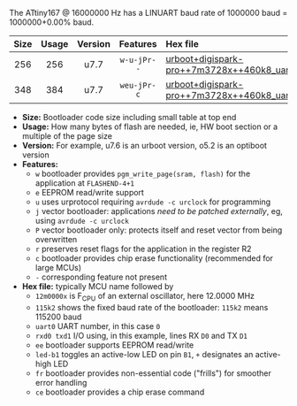 The ATtiny167 @ 16000000 Hz has a LINUART baud rate of 1000000 baud = 1000000+0.00% baud.

|Size|Usage|Version|Features|Hex file|
|:-:|:-:|:-:|:-:|:--|
|256|256|u7.7|`w-u-jPr--`|[urboot+digispark-pro++7m3728x++460k8_uart0_rxa0_txa1_led+b1_fr.hex](https://raw.githubusercontent.com/stefanrueger/urboot.hex/main/boards/digispark-pro/external_oscillator/fcpu++7m3728_Hz/br++460k8_bps/urboot+digispark-pro++7m3728x++460k8_uart0_rxa0_txa1_led+b1_fr.hex)|
|348|384|u7.7|`weu-jPr-c`|[urboot+digispark-pro++7m3728x++460k8_uart0_rxa0_txa1_ee_led+b1_fr_ce.hex](https://raw.githubusercontent.com/stefanrueger/urboot.hex/main/boards/digispark-pro/external_oscillator/fcpu++7m3728_Hz/br++460k8_bps/urboot+digispark-pro++7m3728x++460k8_uart0_rxa0_txa1_ee_led+b1_fr_ce.hex)|

- **Size:** Bootloader code size including small table at top end
- **Usage:** How many bytes of flash are needed, ie, HW boot section or a multiple of the page size
- **Version:** For example, u7.6 is an urboot version, o5.2 is an optiboot version
- **Features:**
  + `w` bootloader provides `pgm_write_page(sram, flash)` for the application at `FLASHEND-4+1`
  + `e` EEPROM read/write support
  + `u` uses urprotocol requiring `avrdude -c urclock` for programming
  + `j` vector bootloader: applications *need to be patched externally*, eg, using `avrdude -c urclock`
  + `P` vector bootloader only: protects itself and reset vector from being overwritten
  + `r` preserves reset flags for the application in the register R2
  + `c` bootloader provides chip erase functionality (recommended for large MCUs)
  + `-` corresponding feature not present
- **Hex file:** typically MCU name followed by
  + `12m0000x` is F<sub>CPU</sub> of an external oscillator, here 12.0000 MHz
  + `115k2` shows the fixed baud rate of the bootloader: `115k2` means 115200 baud
  + `uart0` UART number, in this case `0`
  + `rxd0 txd1` I/O using, in this example, lines RX `D0` and TX `D1`
  + `ee` bootloader supports EEPROM read/write
  + `led-b1` toggles an active-low LED on pin `B1`, `+` designates an active-high LED
  + `fr` bootloader provides non-essential code ("frills") for smoother error handling
  + `ce` bootloader provides a chip erase command
